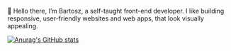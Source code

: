 
<!-- - 👀 I’m interested in ...
- 🌱 I’m currently learning ...
- 💞️ I’m looking to collaborate on ...
- 📫 How to reach me ... -->

👋 Hello there,
I’m Bartosz, a self-taught front-end developer. I like building responsive, user-friendly websites and web apps, that look visually appealing.



<!---
dejotb/dejotb is a ✨ special ✨ repository because its `README.md` (this file) appears on your GitHub profile.
You can click the Preview link to take a look at your changes.
--->

[![Anurag's GitHub stats](https://github-readme-stats.vercel.app/api?username=dejotb)](https://github.com/anuraghazra/github-readme-stats)
